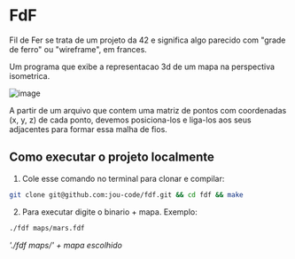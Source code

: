 # FdF
Fil de Fer se trata de um projeto da 42 e significa algo parecido com "grade de ferro" ou "wireframe", em frances.

Um programa que exibe a representacao 3d de um mapa na perspectiva isometrica.

![image](https://github.com/jou-code/fdf/assets/145489056/d995fa86-1439-45b1-8833-91e1ea8e2bf4)

A partir de um arquivo que contem uma matriz de pontos com coordenadas (x, y, z) de cada ponto, devemos posiciona-los e liga-los aos seus adjacentes para formar essa malha de fios.

## Como executar o projeto localmente
1. Cole esse comando no terminal para clonar e compilar:
   
  ``` bash
  git clone git@github.com:jou-code/fdf.git && cd fdf && make
  ```

2. Para executar digite o binario + mapa. Exemplo:
  
  ``` bash
  ./fdf maps/mars.fdf
  ```
  _'./fdf maps/' + mapa escolhido_
